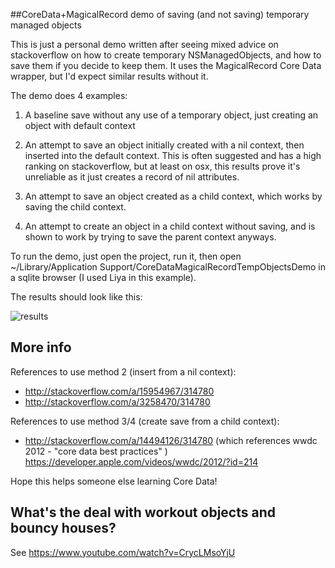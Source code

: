 ##CoreData+MagicalRecord demo of saving (and not saving) temporary managed objects

This is just a personal demo written after seeing mixed advice on stackoverflow on how to create temporary NSManagedObjects, and how to save them if you decide to keep them. It uses the MagicalRecord Core Data wrapper, but I'd expect similar results without it.


The demo does 4 examples:

1) A baseline save without any use of a temporary object, just creating an object with default context 

2) An attempt to save an object initially created with a nil context, then inserted into the default context. This is often suggested and has a high ranking on stackoverflow, but at least on osx, this results prove it's unreliable as it just creates a record of nil attributes.

3) An attempt to save an object created as a child context, which works by saving the child context.

4) An attempt to create an object in a child context without saving, and is shown to work by trying to save the parent context anyways. 


To run the demo, just open the project, run it, then open ~/Library/Application Support/CoreDataMagicalRecordTempObjectsDemo in a sqlite browser (I used Liya in this example).

The results should look like this:

![results]("DemoResults.png")


## More info

References to use method 2 (insert from a nil context):
- http://stackoverflow.com/a/15954967/314780
- http://stackoverflow.com/a/3258470/314780

References to use method 3/4 (create save from a child context):
- http://stackoverflow.com/a/14494126/314780 (which references wwdc 2012 - "core data best practices" ) https://developer.apple.com/videos/wwdc/2012/?id=214


Hope this helps someone else learning Core Data!

## What's the deal with workout objects and bouncy houses?
See https://www.youtube.com/watch?v=CrycLMsoYjU